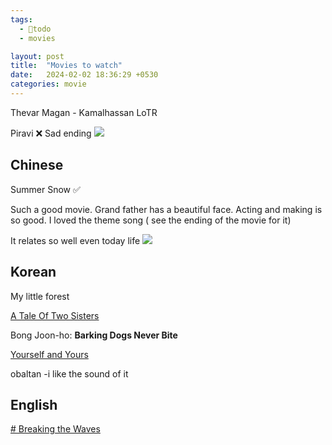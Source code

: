 ```yaml
---
tags:
  - 🎯todo
  - movies

layout: post
title:  "Movies to watch"
date:   2024-02-02 18:36:29 +0530
categories: movie
---
```

Thevar Magan - Kamalhassan
LoTR

Piravi ❌ Sad ending
![](https://www.youtube.com/watch?v=qm6Z5opVUE0)

## Chinese

Summer Snow ✅

Such a good movie. Grand father has a beautiful face. 
Acting and making is so good.
I loved the theme song ( see the ending of the movie for it)

It relates so well even today life
![](https://www.youtube.com/watch?v=jBcJywQj7TM)


## Korean

My little forest

[A Tale Of Two Sisters](https://www.youtube.com/watch?v=O6or68J-KRA)

Bong Joon-ho: **Barking Dogs Never Bite**

[Yourself and Yours](https://www.youtube.com/watch?v=d60NQPOnBFg) 

obaltan -i like the sound of it


## English
[# Breaking the Waves](https://www.youtube.com/watch?v=PZxGW0rOFus)
